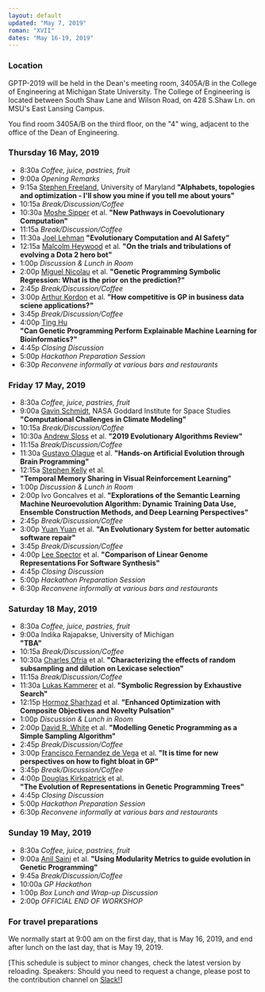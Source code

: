 ```yaml
---
layout: default
updated: "May 7, 2019"
roman: "XVII"
dates: "May 16-19, 2019"
---
```



### Location
GPTP-2019 will be held in the Dean's meeting room, 3405A/B in the College
of Engineering at Michigan State University. The College of 
Engineering is located between South Shaw Lane and Wilson Road,
on 428 S.Shaw Ln. on MSU's East Lansing Campus.

You find room 3405A/B on the third floor, on the "4" wing, adjacent to the
office of the Dean of Engineering.


### Thursday 16 May, 2019
- 8:30a _Coffee, juice, pastries, fruit_
- 9:00a _Opening Remarks_
- 9:15a [Stephen Freeland](https://www.linkedin.com/in/stephen-freeland/), University of Maryland
**"Alphabets, topologies and optimization - I'll show you mine if you tell me about yours"**
- 10:15a _Break/Discussion/Coffee_
- 10:30a [Moshe Sipper](http://www.moshesipper.com/) et al. 
**"New Pathways in Coevolutionary Computation"**
- 11:15a _Break/Discussion/Coffee_
- 11:30a [Joel Lehman](http://joellehman.com/) 
**"Evolutionary Computation and AI Safety"**
- 12:15a [Malcolm Heywood](https://web.cs.dal.ca/~mheywood/) et al. 
**"On the trials and tribulations of evolving a Dota 2 hero bot"**
- 1:00p _Discussion & Lunch in Room_
- 2:00p [Miguel Nicolau](https://people.ucd.ie/miguel.nicolau) et al.
**"Genetic Programming Symbolic Regression: What is the prior on the prediction?"**
- 2:45p _Break/Discussion/Coffee_
- 3:00p [Arthur Kordon](https://www.linkedin.com/in/arthur-kordon-a86980/) et al.
**"How competitive is GP in business data sciene applications?"**
- 3:45p _Break/Discussion/Coffee_
- 4:00p [Ting Hu](https://sites.google.com/site/tinghushomepage/)  
**"Can Genetic Programming Perform Explainable Machine Learning for Bioinformatics?"**
- 4:45p _Closing Discussion_
- 5:00p _Hackathon Preparation Session_
- 6:30p _Reconvene informally at various bars and restaurants_

### Friday 17 May, 2019
- 8:30a _Coffee, juice, pastries, fruit_
- 9:00a [Gavin Schmidt](https://en.wikipedia.org/wiki/Gavin_Schmidt), NASA Goddard Institute for Space Studies 
**"Computational Challenges in Climate Modeling"**
- 10:15a _Break/Discussion/Coffee_
- 10:30a [Andrew Sloss](https://www.linkedin.com/in/asloss/) et al.
**"2019 Evolutionary Algorithms Review"**
- 11:15a _Break/Discussion/Coffee_
- 11:30a [Gustavo Olague](http://evovision.cicese.mx/) et al. 
**"Hands-on Artificial Evolution through Brain Programming"**
- 12:15a [Stephen Kelly](http://stephenkelly.ca/?q=node/29) et al.  
**"Temporal Memory Sharing in Visual Reinforcement Learning"**
- 1:00p _Discussion & Lunch in Room_
- 2:00p Ivo Goncalves et al. 
**"Explorations of the Semantic Learning Machine Neuroevolution Algorithm: Dynamic Training Data Use, Ensemble Construction Methods, and Deep Learning Perspectives"**
- 2:45p _Break/Discussion/Coffee_
- 3:00p [Yuan Yuan](https://www.researchgate.net/profile/Yuan_Yuan73) et al.
**"An Evolutionary System for better automatic software repair"**
- 3:45p _Break/Discussion/Coffee_
- 4:00p [Lee Spector](http://faculty.hampshire.edu/lspector/) et al. 
**"Comparison of Linear Genome Representations For Software Synthesis"**
- 4:45p _Closing Discussion_
- 5:00p _Hackathon Preparation Session_
- 6:30p _Reconvene informally at various bars and restaurants_


### Saturday 18 May, 2019
- 8:30a _Coffee, juice, pastries, fruit_
- 9:00a Indika Rajapakse, University of Michigan  
**"TBA"**
- 10:15a _Break/Discussion/Coffee_
- 10:30a [Charles Ofria](https://www.egr.msu.edu/people/profile/ofria) et al.
**"Characterizing the effects of random subsampling and dilution on Lexicase selection"**
- 11:15a _Break/Discussion/Coffee_
- 11:30a [Lukas Kammerer](https://heal.heuristiclab.com/team/kammerer) et al.
**"Symbolic Regression by Exhaustive Search"**
- 12:15p [Hormoz Sharhzad](https://www.linkedin.com/in/hormozshahrzad/) et al.
**"Enhanced Optimization with Composite Objectives and Novelty Pulsation"**
- 1:00p _Discussion & Lunch in Room_
- 2:00p [David R. White](http://www.davidrwhite.co.uk/) et al.
**"Modelling Genetic Programming as a Simple Sampling Algorithm"**
- 2:45p _Break/Discussion/Coffee_
- 3:00p [Francisco Fernandez de Vega](https://www.researchgate.net/profile/Francisco_Vega3) et al.
**"It is time for new perspectives on how to fight bloat in GP"**
- 3:45p _Break/Discussion/Coffee_
- 4:00p [Douglas Kirkpatrick](https://www.linkedin.com/in/douglas-kirkpatrick-91165b73/) et al.  
**"The Evolution of Representations in Genetic Programming Trees"**
- 4:45p _Closing Discussion_
- 5:00p _Hackathon Preparation Session_
- 6:30p _Reconvene informally at various bars and restaurants_

### Sunday 19 May, 2019
- 8:30a _Coffee, juice, pastries, fruit_
- 9:00a [Anil Saini](https://www.linkedin.com/in/anil-k-saini/) et al.
**"Using Modularity Metrics to guide evolution in Genetic Programming"**
- 9:45a _Break/Discussion/Coffee_
- 10:00a _GP Hackathon_
- 1:00p _Box Lunch and Wrap-up Discussion_
- 2:00p *OFFICIAL END OF WORKSHOP*


### For travel preparations

We normally start at 9:00 am on the first day, that is May 16, 2019,
and end after lunch on the last day, that is May 19, 2019. 

[This schedule is subject to minor changes, check the latest version by reloading. Speakers: Should you need to request a change, please post to the contribution channel on [Slack!](https://gptp-workshops.slack.com)]
